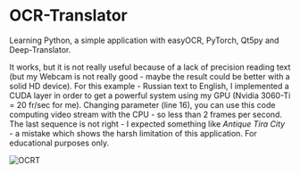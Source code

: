 # OCR-Translator
Learning Python, a simple application with easyOCR, PyTorch, Qt5py and Deep-Translator.

It works, but it is not really useful because of a lack of precision reading text (but my Webcam is not really good - maybe the result could be better with a solid HD device). For this example - Russian text to English, I implemented a CUDA layer in order to get a powerful system using my GPU (Nvidia 3060-Ti = 20 fr/sec for me). Changing parameter (line 16), you can use this code computing video stream with the CPU - so less than 2 frames per second. The last sequence is not right - I expected something like *Antique Tira City* - a mistake which shows the harsh limitation of this application. For educational purposes only.

![OCRT](https://github.com/user-attachments/assets/38d34f2d-0397-41fe-b8f3-6ceabd901b73)
